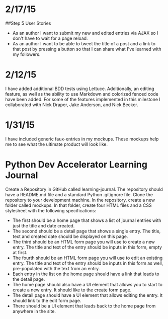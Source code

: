 2/17/15
=======
##Step 5 User Stories
* As an author I want to submit my new and edited entries via AJAX so I don't have to wait for a page reload.
* As an author I want to be able to tweet the title of a post and a link to that post by pressing a button so that I can share what I've learned with my followers.


2/12/15
=======
I have added additional BDD tests using Lettuce. Additionally, an editing feature, as well as the ability to use Markdown and colorized fenced code have been added. For some of the features implemented in this milestone I collaborated with Nick Draper, Jake Anderson, and Nick Becker.


1/31/15
=======
I have included generic faux-entries in my mockups. These mockups help me to see what the ultimate product will look like.



Python Dev Accelerator Learning Journal
=======================================

Create a Repository in GitHub called learning-journal.  The repository should have a README.md file and a standard Python .gitignore file. Clone the repository to your development machine. In the repository, create a new folder called mockups. In that folder, create four HTML files and a CSS stylesheet with the following specifications:

* The first should be a home page that shows a list of journal entries with just the title and date created.
* The second should be a detail page that shows a single entry.  The title, text and created date should be displayed on this page.
* The third should be an HTML form page you will use to create a new entry.  The title and text of the entry should be inputs in this form, empty at first.
* The fourth should be an HTML form page you will use to edit an existing entry.  The title and text of the entry should be inputs in this form as well, pre-populated with the text from an entry.
* Each entry in the list on the home page should have a link that leads to the detail page.
* The home page should also have a UI element that allows you to start to create a new entry. It should like to the create form page.
* The detail page should have a UI element that allows editing the entry.  It should link to the edit form page.
* There should be a UI element that leads back to the home page from anywhere in the site.
